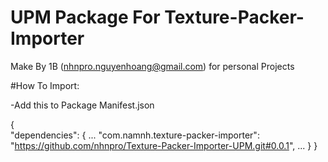 # UPM Package For Texture-Packer-Importer

Make By 1B (nhnpro.nguyenhoang@gmail.com) for personal Projects

#How To Import:

-Add this to Package Manifest.json

{  
  "dependencies": {
		...
		"com.namnh.texture-packer-importer": "https://github.com/nhnpro/Texture-Packer-Importer-UPM.git#0.0.1",
		...
	}
}